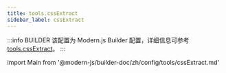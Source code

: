 ```yaml
---
title: tools.cssExtract
sidebar_label: cssExtract
---
```


:::info BUILDER
该配置为 Modern.js Builder 配置，详细信息可参考 [tools.cssExtract](https://modernjs.dev/builder/zh/api/config-tools.html#tools-cssextract)。
:::

import Main from '@modern-js/builder-doc/zh/config/tools/cssExtract.md'

<Main />
